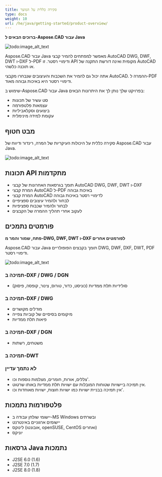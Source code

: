 ```yaml
---
title: סקירה כללית על המוצר
type: docs
weight: 10
url: /he/java/getting-started/product-overview/
---
```


**ברוכים הבאים ל-Aspose.CAD עבור Java**

![todo:image_alt_text](https://i.imgur.com/qHeCKck.png)

Aspose.CAD עבור Java מאפשר למפתחים להמיר קבצי AutoCAD DWG, DWF, DWT ו-DXF ל-PDF ודימויי רסטר. זו API מקומית ואינה דורשת התקנה של AutoCAD או תוכנה כלשהי.

אתה יכול גם להמיר את השכבות והעיצובים שנבחרו מקבצי AutoCAD. ההמרה ל-PDF ודימויי רסטר היא באיכות גבוהה מאוד.

שימוש ב-Aspose.CAD עבור Java בפרויקט שלך נותן לך את היתרונות הבאים:

- סט עשיר של תכונות
- עצמאות פלטפורמה
- ביצועים וסקלאביליות
- עקומת למידה מינימלית

## **מבט חטוף**
סקירה כללית על היכולות העיקריות של המרה, רינדור ודיווח של Aspose.CAD עבור Java.

![todo:image_alt_text](https://i.imgur.com/vLNnhkj.png)
## **תכונות API מתקדמות**
- תומך בגרסאות האחרונות של קבצי AutoCAD DWG, DWF, DWT ו-DXF
- המרת קבצי AutoCAD ל-PDF באיכות גבוהה
- המרת קבצי AutoCAD לדימויי רסטר באיכות גבוהה
- לבחור ולהמיר עיצובים ספציפיים
- לבחור ולהמיר שכבות ספציפיות
- לעקוב אחרי תהליך ההמרה של הקבצים
## **פורמטים נתמכים**
**פתח, שמור והמר מ-DWG, DWF, DWT ו-DXF לפורמטים אחרים**

Aspose.CAD עבור Java תומך בקבצים הפופולריים DWG, DWF, DXF, DWT, PDF ודימויי רסטר.

![todo:image_alt_text](/cad/_assets/java/product-overview_1.png)
### **תמיכה ב-DXF / DWG / DGN**
- סולידיות תלת ממדיות (כוניסט, כדור, טורוס, צינור, קופסה, פיסוק)
### **תמיכה ב-DXF / DWG**
- מודלים מקושרים
- מיקומים בסיסיים של קוביות צפייה
- פיאות תלת ממדיות
### **תמיכה ב-DXF / DGN**
- משטחים, רשתות
### **תמיכה ב-DWT**

### **לא נתמך עדיין**
- צללים, אורות, חומרים, מצלמות נוספות וכו'.
- אין תמיכה ביישויות שטוחות המובלות עם ישויות תלת ממדיות באותו שרטוט.
- אין תמיכה בבניית ישויות כמו ישויות חוצות, ישויות מאוחדות וכו'.
## **פלטפורמות נתמכות**
- יישומי שולחן עבודה ב-MS Windows ובשרתים
- יישומים ארגוניים באינטרנט
- לינוקס (אובונטו, openSUSE, CentOS ואחרים)
- יוניקס
## **גרסאות Java נתמכות**
- J2SE 6.0 (1.6)
- J2SE 7.0 (1.7)
- J2SE 8.0 (1.8)
